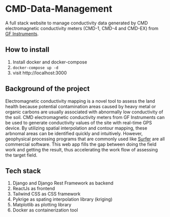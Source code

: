 # CMD-Data-Management
A full stack website to manage conductivity data generated by CMD electromagnetic conductivity meters (CMD-1, CMD-4 and CMD-EX) from [GF Instruments](http://www.gfinstruments.cz/index.php?menu=gi&smenu=iem&cont=cmd_&ear=ov).

## How to install
1. Install docker and docker-compose
2. `docker-compose up -d`
3. visit http://localhost:3000

## Background of the project
Electromagnetic conductivity mapping is a novel tool to assess the land health because potential contamination areas caused by heavy metal or organic carbons are usually associated with abnormally low conductivity of the soil. CMD electromagnetic conductivity meters from GF Instruments can be used to generate conductivity values of the site with real-time GPS device. By utilizing spatial interpolation and contour mapping, these arbnomal areas can be identified quickly and intuitively. However, geophysical processing programs that are commonly used like [Surfer](https://www.goldensoftware.com/products/surfer) are all commercial software. This web app fills the gap between doing the field work and getting the result, thus accelerating the work flow of assessing the target field. 

## Tech stack
1. Django and Django Rest Framework as backend
2. ReactJs as frontend
3. Tailwind CSS as CSS framework
4. Pykrige as spating interpolation library (kriging)
5. Matplotlib as plotting library
6. Docker as containerization tool
